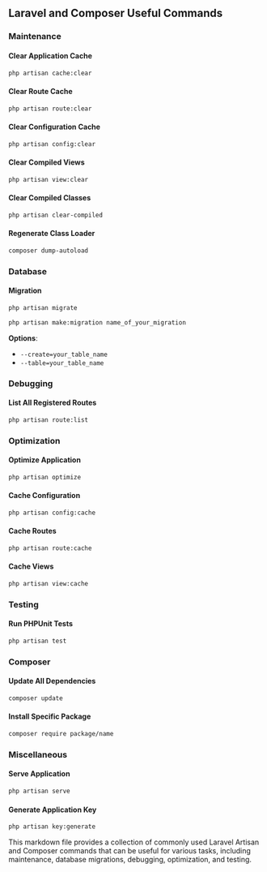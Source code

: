 ## Laravel and Composer Useful Commands

### Maintenance

#### Clear Application Cache
```bash
php artisan cache:clear
```

#### Clear Route Cache
```bash
php artisan route:clear
```

#### Clear Configuration Cache
```bash
php artisan config:clear
```

#### Clear Compiled Views
```bash
php artisan view:clear
```

#### Clear Compiled Classes
```bash
php artisan clear-compiled
```

#### Regenerate Class Loader
```bash
composer dump-autoload
```

### Database

#### Migration

```bash
php artisan migrate
```

```bash
php artisan make:migration name_of_your_migration
```

**Options**:
* `--create=your_table_name`
* `--table=your_table_name`


### Debugging

#### List All Registered Routes
```bash
php artisan route:list
```

### Optimization

#### Optimize Application
```bash
php artisan optimize
```

#### Cache Configuration
```bash
php artisan config:cache
```

#### Cache Routes
```bash
php artisan route:cache
```

#### Cache Views
```bash
php artisan view:cache
```

### Testing

#### Run PHPUnit Tests
```bash
php artisan test
```

### Composer

#### Update All Dependencies
```bash
composer update
```

#### Install Specific Package
```bash
composer require package/name
```

### Miscellaneous

#### Serve Application
```bash
php artisan serve
```

#### Generate Application Key
```bash
php artisan key:generate
```


This markdown file provides a collection of commonly used Laravel Artisan and Composer commands that can be useful for various tasks, including maintenance, database migrations, debugging, optimization, and testing.
